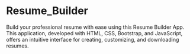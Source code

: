 # Resume_Builder
Build your professional resume with ease using this Resume Builder App. This application, developed with HTML, CSS, Bootstrap, and JavaScript, offers an intuitive interface for creating, customizing, and downloading resumes.
